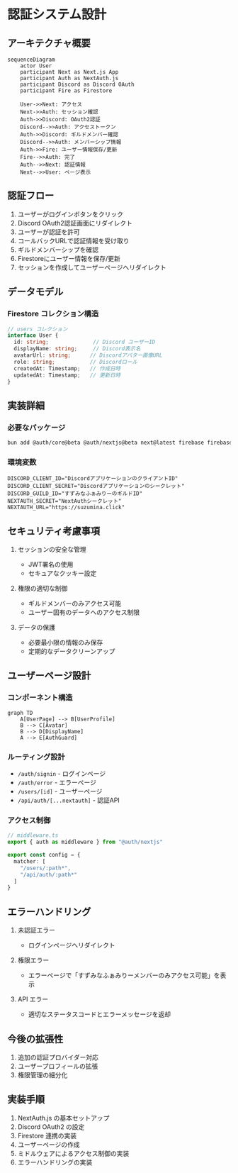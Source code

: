 # 認証システム設計

## アーキテクチャ概要

```mermaid
sequenceDiagram
    actor User
    participant Next as Next.js App
    participant Auth as NextAuth.js
    participant Discord as Discord OAuth
    participant Fire as Firestore

    User->>Next: アクセス
    Next->>Auth: セッション確認
    Auth->>Discord: OAuth2認証
    Discord-->>Auth: アクセストークン
    Auth->>Discord: ギルドメンバー確認
    Discord-->>Auth: メンバーシップ情報
    Auth->>Fire: ユーザー情報保存/更新
    Fire-->>Auth: 完了
    Auth-->>Next: 認証情報
    Next-->>User: ページ表示
```

## 認証フロー

1. ユーザーがログインボタンをクリック
2. Discord OAuth2認証画面にリダイレクト
3. ユーザーが認証を許可
4. コールバックURLで認証情報を受け取り
5. ギルドメンバーシップを確認
6. Firestoreにユーザー情報を保存/更新
7. セッションを作成してユーザーページへリダイレクト

## データモデル

### Firestore コレクション構造

```typescript
// users コレクション
interface User {
  id: string;              // Discord ユーザーID
  displayName: string;     // Discord表示名
  avatarUrl: string;      // Discordアバター画像URL
  role: string;           // Discordロール
  createdAt: Timestamp;   // 作成日時
  updatedAt: Timestamp;   // 更新日時
}
```

## 実装詳細

### 必要なパッケージ

```bash
bun add @auth/core@beta @auth/nextjs@beta next@latest firebase firebase-admin
```

### 環境変数

```env
DISCORD_CLIENT_ID="DiscordアプリケーションのクライアントID"
DISCORD_CLIENT_SECRET="Discordアプリケーションのシークレット"
DISCORD_GUILD_ID="すずみなふぁみりーのギルドID"
NEXTAUTH_SECRET="NextAuthシークレット"
NEXTAUTH_URL="https://suzumina.click"
```

## セキュリティ考慮事項

1. セッションの安全な管理
   - JWT署名の使用
   - セキュアなクッキー設定

2. 権限の適切な制御
   - ギルドメンバーのみアクセス可能
   - ユーザー固有のデータへのアクセス制限

3. データの保護
   - 必要最小限の情報のみ保存
   - 定期的なデータクリーンアップ

## ユーザーページ設計

### コンポーネント構造

```mermaid
graph TD
    A[UserPage] --> B[UserProfile]
    B --> C[Avatar]
    B --> D[DisplayName]
    A --> E[AuthGuard]
```

### ルーティング設計

- `/auth/signin` - ログインページ
- `/auth/error` - エラーページ
- `/users/[id]` - ユーザーページ
- `/api/auth/[...nextauth]` - 認証API

### アクセス制御

```typescript
// middleware.ts
export { auth as middleware } from "@auth/nextjs"

export const config = {
  matcher: [
    "/users/:path*",
    "/api/auth/:path*"
  ]
}
```

## エラーハンドリング

1. 未認証エラー
   - ログインページへリダイレクト

2. 権限エラー
   - エラーページで「すずみなふぁみりーメンバーのみアクセス可能」を表示

3. API エラー
   - 適切なステータスコードとエラーメッセージを返却

## 今後の拡張性

1. 追加の認証プロバイダー対応
2. ユーザープロフィールの拡張
3. 権限管理の細分化

## 実装手順

1. NextAuth.js の基本セットアップ
2. Discord OAuth2 の設定
3. Firestore 連携の実装
4. ユーザーページの作成
5. ミドルウェアによるアクセス制御の実装
6. エラーハンドリングの実装
